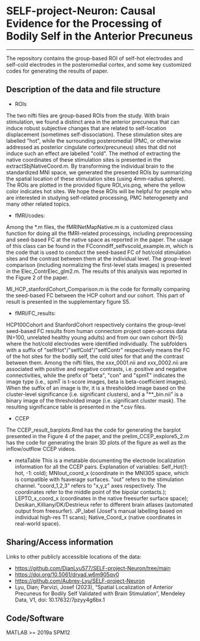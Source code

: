 # SELF-project-Neuron: Causal Evidence for the Processing of Bodily Self in the Anterior Precuneus
---

The repository contains the group-based ROI of self-hot electrodes and self-cold electrodes in the posteromedial cortex, and some key customized codes for generating the results of paper.


## Description of the data and file structure
- ROIs

The two nifti files are group-based ROIs from the study. With brain stimulation, we found a distinct area in the anterior precuneus that can induce robust subjective changes that are related to self-location displacement (sometimes self-dissociation). These stimulation sites are labelled "hot", while the surrounding posteromedial (PMC, or otherwise addressed as posterior cingulate cortex/precuneus) sites that did not induce such an effect are labelled "cold". The method of extracting the native coordinates of these stimulation sites is presented in the extractSbjNativeCoord.m. By transforming the individual brain to the standardized MNI space, we generated the presented ROIs by summarizing the spatial location of these stimulation sites (using 4mm-radius sphere). The ROIs are plotted in the provided figure ROI_vis.png, where the yellow color indicates hot sites. We hope these ROIs will be helpful for people who are interested in studying self-related processing, PMC heterogeneity and many other related topics. 

- fMRI/codes:

Among the *.m files, the fMRINetMapNative.m is a customized class function for doing all the fMRI-related processings, including preprocessing and seed-based FC at the native space as reported in the paper. The usage of this class can be found in the FCconndiff_selfvscold_example.m, which is the code that is used to conduct the seed-based FC of hot/cold stimulation sites and the contrast between them at the individual level. The group-level comparison (including normalizing the first-level stats images) is presented in the Elec_ContrElec_glm2.m. The results of this analysis was reported in the Figure 2 of the paper. 

MI_HCP_stanfordCohort_Comparison.m is the code for formally comparing the seed-based FC between the HCP cohort and our cohort. This part of result is presented in the supplementary figure S5.

- fMRI/FC_results:

HCP100Cohort and StanfordCohort respectively contains the group-level seed-based FC results from human connectom project open-access data (N=100, unrelated healthy young adults) and from our own cohort (N=5) where the hot/cold electrodes were identified individually. The subfolders with a suffix of "selfHot"/"selfCold"/"selfContr" respectively means the FC of the hot sites for the bodily self, the cold sites for that and the contrast between them. Among the nifti files, the xxx_0001.nii and xxx_0002.nii are associated with positive and negative contrasts, i.e. positive and negative connectivities, while the prefix of "beta", "con" and "spmT" indicates the image type (i.e., spmT is t-score images, beta is beta-coefficient images). When the suffix of an image is thr, it is a thresholded image based on the cluster-level significance (i.e. significant clusters), and a "**_bin.nii" is a binary image of the thresholded image (i.e. significant cluster mask). The resulting significance table is presented in the *.csv files. 

- CCEP

The CCEP_result_barplots.Rmd has the code for generating the barplot presented in the Figure 4 of the paper, and the prelim_CCEP_explore5_2.m has the code for generating the brain 3D plots of the figure as well as the inflow/outflow CCEP videos.

- metaTable
  This is a metatable documenting the electrode localization information for all the CCEP pairs. Explanation of variables: Self_Hot(1: hot, -1: cold); MNIout_coord_x (coordinate in the MNI305 space, which is compatible with fsaverage surfaces. "out" refers to the stimulation channel. "coord_1,2,3" refers to "x,y,z" axes respectively. The coordinates refer to the middle point of the bipolar contacts.); LEPTO_x_coord_x (coordinates in the native freesurfer surface space); Desikan_Killiany/DK/Destrieux refer to different brain atlases (automated output from freesurfer). JP_label (Josef's manual labelling based on individual high-res T1 scans); Native_Coord_x (native coordinates in real-world space).



## Sharing/Access information

Links to other publicly accessible locations of the data:
  * https://github.com/DianLyu577/SELF-project-Neuron/tree/main
  * https://doi.org/10.5061/dryad.w6m905qv0
  * https://github.com/Aubrey-Lyu/SELF-project-Neuron
  * Lyu, Dian; Parvizi, Josef (2023), “Spatial Localization of Anterior Precuneus for Bodily Self Validated with Brain Stimulation”, Mendeley Data, V1, doi: 10.17632/7pzyy4g6bx.1



## Code/Software
MATLAB >= 2019a
SPM12 
